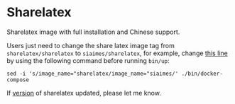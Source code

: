 # Sharelatex

Sharelatex image with full installation and Chinese support.

Users just need to change the share latex image tag from `sharelatex/sharelatex` to `siaimes/sharelatex`, for example, change [this line](https://github.com/overleaf/toolkit/blob/7c754add39b9dee81da2b798a17cec7365335a50/bin/docker-compose#L65) by using the following command before running `bin/up`:

```
sed -i 's/image_name="sharelatex/image_name="siaimes/' ./bin/docker-compose
```

If [version](https://github.com/overleaf/toolkit/blob/master/lib/config-seed/version#L1) of sharelatex updated, please let me know.
